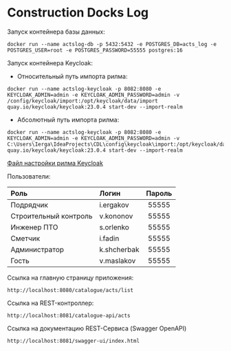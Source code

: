 # Construction Docks Log
Запуск контейнера базы данных:
``` shell
docker run --name actslog-db -p 5432:5432 -e POSTGRES_DB=acts_log -e POSTGRES_USER=root -e POSTGRES_PASSWORD=55555 postgres:16 
```

Запуск контейнера Keycloak:
* Относительный путь импорта рилма:
```shell
docker run --name actslog-keycloak -p 8082:8080 -e KEYCLOAK_ADMIN=admin -e KEYCLOAK_ADMIN_PASSWORD=admin -v /config/keycloak/import:/opt/keycloak/data/import quay.io/keycloak/keycloak:23.0.4 start-dev --import-realm
```
* Абсолютный путь импорта рилма:
```shell
docker run --name actslog-keycloak -p 8082:8080 -e KEYCLOAK_ADMIN=admin -e KEYCLOAK_ADMIN_PASSWORD=admin -v C:\Users\Ierga\IdeaProjects\CDL\config\keycloak\import:/opt/keycloak/data/import quay.io/keycloak/keycloak:23.0.4 start-dev --import-realm
```

[Файл настройки рилма Keycloak](config/keycloak/import/actsLog.json)

Пользователи:

| Роль                  | Логин        | Пароль  |
|:----------------------|:-------------|:-------:|
| Подрядчик             | i.ergakov    |  55555  |
| Строительный контроль | v.kononov    |  55555  |
| Инженер ПТО           | s.orlenko    |  55555  |
| Сметчик               | i.fadin      |  55555  |
| Администратор         | k.shcherbak  |  55555  |
| Гость                 | v.maslakov   |  55555  |

Ссылка на главную страницу приложения:
```http request
http://localhost:8080/catalogue/acts/list
```

Ссылка на REST-контроллер:
```http request
http://localhost:8081/catalogue-api/acts
```

Ссылка на документацию REST-Сервиса (Swagger OpenAPI)
```http request
http://localhost:8081/swagger-ui/index.html
```
